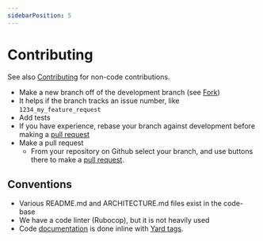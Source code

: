```yaml
---
sidebarPosition: 5
---
```


# Contributing

See also [Contributing](/Contributing/) for non-code contributions.


- Make a new branch off of the development branch (see [Fork](https://help.github.com/articles/fork-a-repo/))
 - It helps if the branch tracks an issue number, like `1234_my_feature_request`
- Add tests 
- If you have experience, rebase your branch against development before making a [pull request](/about/Glossary#Pull-request)
- Make a pull request
  - From your repository on Github select your branch, and use buttons there to make a [pull request](/about/Glossary#Pull-request).

## Conventions
- Various README.md and ARCHITECTURE.md files exist in the code-base
- We have a code linter (Rubocop), but it is not heavily used
- Code [documentation](http://rdoc.taxonworks.org) is done inline with [Yard tags](https://rubydoc.info/gems/yard/file/docs/Tags.md).
